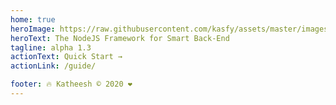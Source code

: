 ```yaml
---
home: true
heroImage: https://raw.githubusercontent.com/kasfy/assets/master/images/kasfy-small.png
heroText: The NodeJS Framework for Smart Back-End
tagline: alpha 1.3
actionText: Quick Start →
actionLink: /guide/

footer: 🔥 Katheesh ©️ 2020 ❤️
---
```

